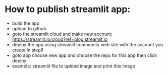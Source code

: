 # How to publish streamlit app:
- build the app
- upload to github
- goto the streamlit cloud and make new account: https://streamlit.io/cloud?ref=blog.streamlit.io
- deploy the app using streamlit community web site with the account you create in step6
- goto app choose new app and choose the repo for this app then click deploy
- example: streamlit file to upload image and print this image
